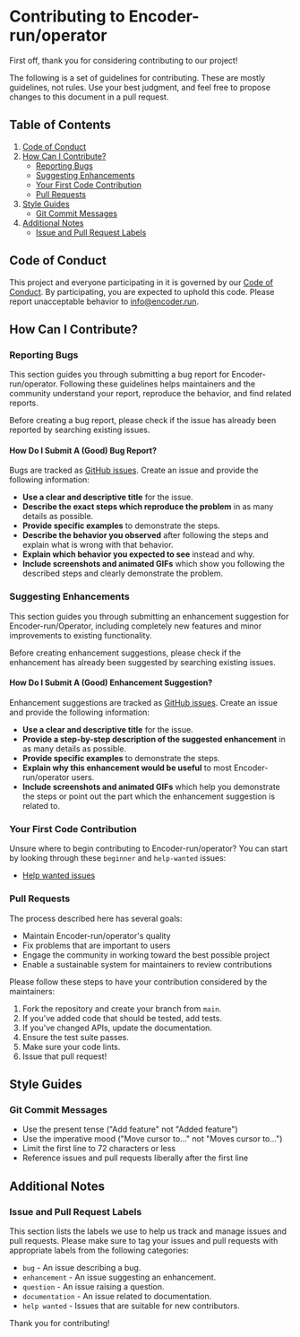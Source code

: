 # Contributing to Encoder-run/operator

First off, thank you for considering contributing to our project!

The following is a set of guidelines for contributing. These are mostly guidelines, not rules. Use your best judgment, and feel free to propose changes to this document in a pull request.

## Table of Contents

1. [Code of Conduct](#code-of-conduct)
2. [How Can I Contribute?](#how-can-i-contribute)
    - [Reporting Bugs](#reporting-bugs)
    - [Suggesting Enhancements](#suggesting-enhancements)
    - [Your First Code Contribution](#your-first-code-contribution)
    - [Pull Requests](#pull-requests)
3. [Style Guides](#style-guides)
    - [Git Commit Messages](#git-commit-messages)
4. [Additional Notes](#additional-notes)
    - [Issue and Pull Request Labels](#issue-and-pull-request-labels)

## Code of Conduct

This project and everyone participating in it is governed by our [Code of Conduct](CODE_OF_CONDUCT.md). By participating, you are expected to uphold this code. Please report unacceptable behavior to info@encoder.run.

## How Can I Contribute?

### Reporting Bugs

This section guides you through submitting a bug report for Encoder-run/operator. Following these guidelines helps maintainers and the community understand your report, reproduce the behavior, and find related reports.

Before creating a bug report, please check if the issue has already been reported by searching existing issues.

#### How Do I Submit A (Good) Bug Report?

Bugs are tracked as [GitHub issues](https://github.com/encoder-run/operator/issues). Create an issue and provide the following information:

- **Use a clear and descriptive title** for the issue.
- **Describe the exact steps which reproduce the problem** in as many details as possible. 
- **Provide specific examples** to demonstrate the steps.
- **Describe the behavior you observed** after following the steps and explain what is wrong with that behavior.
- **Explain which behavior you expected to see** instead and why.
- **Include screenshots and animated GIFs** which show you following the described steps and clearly demonstrate the problem.

### Suggesting Enhancements

This section guides you through submitting an enhancement suggestion for Encoder-run/Operator, including completely new features and minor improvements to existing functionality. 

Before creating enhancement suggestions, please check if the enhancement has already been suggested by searching existing issues.

#### How Do I Submit A (Good) Enhancement Suggestion?

Enhancement suggestions are tracked as [GitHub issues](https://github.com/encoder-run/operator/issues). Create an issue and provide the following information:

- **Use a clear and descriptive title** for the issue.
- **Provide a step-by-step description of the suggested enhancement** in as many details as possible.
- **Provide specific examples** to demonstrate the steps.
- **Explain why this enhancement would be useful** to most Encoder-run/operator users.
- **Include screenshots and animated GIFs** which help you demonstrate the steps or point out the part which the enhancement suggestion is related to.

### Your First Code Contribution

Unsure where to begin contributing to Encoder-run/operator? You can start by looking through these `beginner` and `help-wanted` issues:

- [Help wanted issues](https://github.com/encoder-run/operator/issues?q=is%3Aopen+is%3Aissue+label%3A%22help+wanted%22)

### Pull Requests

The process described here has several goals:

- Maintain Encoder-run/operator's quality
- Fix problems that are important to users
- Engage the community in working toward the best possible project
- Enable a sustainable system for maintainers to review contributions

Please follow these steps to have your contribution considered by the maintainers:

1. Fork the repository and create your branch from `main`.
2. If you've added code that should be tested, add tests.
3. If you've changed APIs, update the documentation.
4. Ensure the test suite passes.
5. Make sure your code lints.
6. Issue that pull request!

## Style Guides

### Git Commit Messages

- Use the present tense ("Add feature" not "Added feature")
- Use the imperative mood ("Move cursor to..." not "Moves cursor to...")
- Limit the first line to 72 characters or less
- Reference issues and pull requests liberally after the first line

## Additional Notes

### Issue and Pull Request Labels

This section lists the labels we use to help us track and manage issues and pull requests. Please make sure to tag your issues and pull requests with appropriate labels from the following categories:

- `bug` - An issue describing a bug.
- `enhancement` - An issue suggesting an enhancement.
- `question` - An issue raising a question.
- `documentation` - An issue related to documentation.
- `help wanted` - Issues that are suitable for new contributors.

Thank you for contributing!
